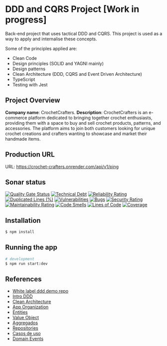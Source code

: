 # DDD and CQRS Project [Work in progress]

Back-end project that uses tactical DDD and CQRS. This project is used as a way to apply and internalise these concepts.

Some of the principles applied are:
- Clean Code
- Design principles (SOLID and YAGNI mainly)
- Design patterns
- Clean Architecture (DDD, CQRS and Event Driven Architecture)
- TypeScript
- Testing with Jest

## Project Overview

**Company name**: CrochetCrafters.
**Description**: CrochetCrafters is an e-commerce platform dedicated to bringing together crochet enthusiasts, providing them with a space to buy and sell crochet products, patterns, and accessories. The platform aims to join both customers looking for unique crochet creations and crafters wanting to showcase and market their handmade items.

## Production URL

URL: https://crochet-crafters.onrender.com/api/v1/ping

## Sonar status

[![Quality Gate Status](https://sonarcloud.io/api/project_badges/measure?project=EzequielBurgosL_ddd-final-project&metric=alert_status)](https://sonarcloud.io/summary/new_code?id=EzequielBurgosL_ddd-final-project)
[![Technical Debt](https://sonarcloud.io/api/project_badges/measure?project=EzequielBurgosL_ddd-final-project&metric=sqale_index)](https://sonarcloud.io/summary/new_code?id=EzequielBurgosL_ddd-final-project)
[![Reliability Rating](https://sonarcloud.io/api/project_badges/measure?project=EzequielBurgosL_ddd-final-project&metric=reliability_rating)](https://sonarcloud.io/summary/new_code?id=EzequielBurgosL_ddd-final-project)
[![Duplicated Lines (%)](https://sonarcloud.io/api/project_badges/measure?project=EzequielBurgosL_ddd-final-project&metric=duplicated_lines_density)](https://sonarcloud.io/summary/new_code?id=EzequielBurgosL_ddd-final-project)
[![Vulnerabilities](https://sonarcloud.io/api/project_badges/measure?project=EzequielBurgosL_ddd-final-project&metric=vulnerabilities)](https://sonarcloud.io/summary/new_code?id=EzequielBurgosL_ddd-final-project)
[![Bugs](https://sonarcloud.io/api/project_badges/measure?project=EzequielBurgosL_ddd-final-project&metric=bugs)](https://sonarcloud.io/summary/new_code?id=EzequielBurgosL_ddd-final-project)
[![Security Rating](https://sonarcloud.io/api/project_badges/measure?project=EzequielBurgosL_ddd-final-project&metric=security_rating)](https://sonarcloud.io/summary/new_code?id=EzequielBurgosL_ddd-final-project)
[![Maintainability Rating](https://sonarcloud.io/api/project_badges/measure?project=EzequielBurgosL_ddd-final-project&metric=sqale_rating)](https://sonarcloud.io/summary/new_code?id=EzequielBurgosL_ddd-final-project)
[![Code Smells](https://sonarcloud.io/api/project_badges/measure?project=EzequielBurgosL_ddd-final-project&metric=code_smells)](https://sonarcloud.io/summary/new_code?id=EzequielBurgosL_ddd-final-project)
[![Lines of Code](https://sonarcloud.io/api/project_badges/measure?project=EzequielBurgosL_ddd-final-project&metric=ncloc)](https://sonarcloud.io/summary/new_code?id=EzequielBurgosL_ddd-final-project)
[![Coverage](https://sonarcloud.io/api/project_badges/measure?project=EzequielBurgosL_ddd-final-project&metric=coverage)](https://sonarcloud.io/summary/new_code?id=EzequielBurgosL_ddd-final-project)

## Installation

```bash
$ npm install
```

## Running the app

```bash
# development
$ npm run start:dev
```

## References

- [White label ddd demo repo](https://github.com/stemmlerjs/white-label/tree/master/src)
- [Intro DDD](https://khalilstemmler.com/articles/domain-driven-design-intro/)
- [Clean Architecture](https://khalilstemmler.com/articles/enterprise-typescript-nodejs/clean-nodejs-architecture/)
- [App Organization](https://khalilstemmler.com/articles/software-design-architecture/organizing-app-logic/)
- [Entities](https://khalilstemmler.com/articles/typescript-domain-driven-design/entities/)
- [Value Object](https://khalilstemmler.com/articles/typescript-value-object/)
- [Aggregados](https://khalilstemmler.com/articles/typescript-domain-driven-design/aggregate-design-persistence/)
- [Repositories](https://khalilstemmler.com/articles/typescript-domain-driven-design/repository-dto-mapper/)
- [Casos de uso](https://khalilstemmler.com/articles/enterprise-typescript-nodejs/application-layer-use-cases/)
- [Domain Events](https://khalilstemmler.com/articles/typescript-domain-driven-design/chain-business-logic-domain-events/)

